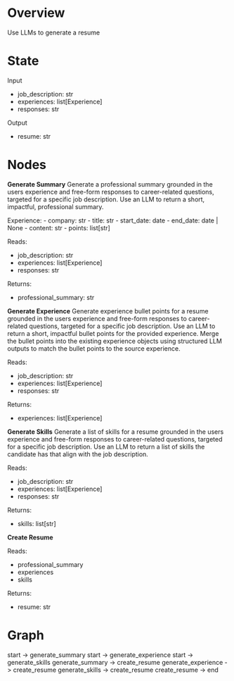 # Overview
Use LLMs to generate a resume 

# State
Input
- job_description: str
- experiences: list[Experience]
- responses: str

Output
- resume: str

# Nodes
**Generate Summary**
Generate a professional summary grounded in the users experience and free-form responses to career-related questions, targeted for a specific job description.
Use an LLM to return a short, impactful, professional summary.

Experience:
    - company: str
    - title: str
    - start_date: date
    - end_date: date | None
    - content: str
    - points: list[str]

Reads:
- job_description: str
- experiences: list[Experience]
- responses: str

Returns:
- professional_summary: str

**Generate Experience**
Generate experience bullet points for a resume grounded in the users experience and free-form responses to career-related questions, targeted for a specific job description.
Use an LLM to return a short, impactful bullet points for the provided experience.
Merge the bullet points into the existing experience objects using structured LLM outputs to match the bullet points to the source experience.

Reads:
- job_description: str
- experiences: list[Experience]
- responses: str

Returns:
- experiences: list[Experience]

**Generate Skills**
Generate a list of skills for a resume grounded in the users experience and free-form responses to career-related questions, targeted for a specific job description.
Use an LLM to return a list of skills the candidate has that align with the job description.

Reads:
- job_description: str
- experiences: list[Experience]
- responses: str

Returns:
- skills: list[str]

**Create Resume**

Reads:
- professional_summary
- experiences
- skills

Returns:
- resume: str


# Graph
start -> generate_summary 
start -> generate_experience 
start -> generate_skills 
generate_summary -> create_resume
generate_experience -> create_resume
generate_skills -> create_resume
create_resume -> end
